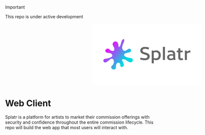 > [!IMPORTANT]
> This repo is under active development

<img src="./assets/splatr_full.svg" height="200px" style="margin: 0 calc(50vw - 200px)">

# Web Client 

Splatr is a platform for artists to market their commission offerings with security and confidence throughout the entire commission lifecycle. This repo will build the web app that most users will interact with.